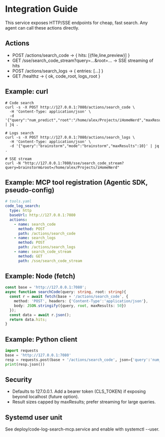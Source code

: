 # Integration Guide

This service exposes HTTP/SSE endpoints for cheap, fast search. Any agent can call these actions directly.

## Actions
- POST /actions/search_code → { hits: [{file,line,preview}] }
- GET /sse/search_code_stream?query=…&root=… → SSE streaming of hits
- POST /actions/search_logs → { entries: [...] }
- GET /healthz → { ok, code_root, logs_root }

## Example: curl
```
# Code search
curl -s -X POST http://127.0.0.1:7080/actions/search_code \
  -H 'Content-Type: application/json' \
  -d '{"query":"num_predict","root":"/home/alex/Projects/iHomeNerd","maxResults":10}' | jq .

# Logs search
curl -s -X POST http://127.0.0.1:7080/actions/search_logs \
  -H 'Content-Type: application/json' \
  -d '{"query":"brainstorm","mode":"brainstorm","maxResults":10}' | jq .

# SSE stream
curl -N "http://127.0.0.1:7080/sse/search_code_stream?query=brainstorm&root=/home/alex/Projects/iHomeNerd"
```

## Example: MCP tool registration (Agentic SDK, pseudo-config)
```yaml
# tools.yaml
code_log_search:
  type: http
  baseUrl: http://127.0.0.1:7080
  actions:
    - name: search_code
      method: POST
      path: /actions/search_code
    - name: search_logs
      method: POST
      path: /actions/search_logs
    - name: search_code_stream
      method: GET
      path: /sse/search_code_stream
```

## Example: Node (fetch)
```ts
const base = 'http://127.0.0.1:7080';
async function searchCode(query: string, root: string){
  const r = await fetch(base + '/actions/search_code', {
    method: 'POST', headers: {'Content-Type':'application/json'},
    body: JSON.stringify({query, root, maxResults: 50})
  });
  const data = await r.json();
  return data.hits;
}
```

## Example: Python client
```py
import requests
base = 'http://127.0.0.1:7080'
resp = requests.post(base + '/actions/search_code', json={'query':'num_predict','root':'/home/alex/Projects/iHomeNerd'})
print(resp.json())
```

## Security
- Defaults to 127.0.0.1. Add a bearer token (CLS_TOKEN) if exposing beyond localhost (future option).
- Result sizes capped by maxResults; prefer streaming for large queries.

## Systemd user unit
See deploy/code-log-search-mcp.service and enable with systemctl --user.
